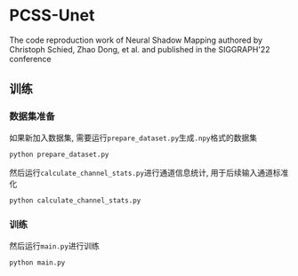 # PCSS-Unet
 The code reproduction work of Neural Shadow Mapping authored by Christoph Schied, Zhao Dong, et al. and published in the SIGGRAPH'22 conference  

## 训练

### 数据集准备

如果新加入数据集, 需要运行`prepare_dataset.py`生成`.npy`格式的数据集
```bash
python prepare_dataset.py
```

然后运行`calculate_channel_stats.py`进行通道信息统计, 用于后续输入通道标准化
```bash
python calculate_channel_stats.py
```

### 训练

然后运行`main.py`进行训练
```bash
python main.py
```

